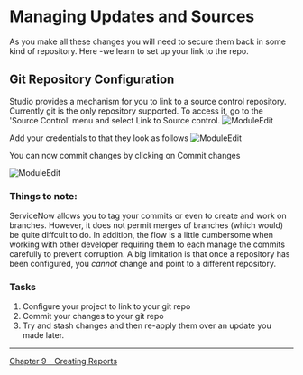 # Managing Updates and Sources
As you make all these changes you will need to secure them back in some kind of repository.
Here -we learn to set up your link to the repo.

## Git Repository Configuration
Studio provides a mechanism for you to link to a source control repository. Currently git is the only repository supported.
To access it, go to the 'Source Control' menu and select Link to Source control.
![ModuleEdit](https://github.com/jamesnyika/motivf-snow/blob/master/chap8/images/git1.png)


Add your credentials to that they look as follows
![ModuleEdit](https://github.com/jamesnyika/motivf-snow/blob/master/chap8/images/git2.png)

You can now commit changes by clicking on Commit changes

![ModuleEdit](https://github.com/jamesnyika/motivf-snow/blob/master/chap8/images/git3.png)

### Things to note:
ServiceNow allows you to tag your commits or even to create and work on branches. However, it does not permit merges of branches (which would)
be quite diffcult to do. In addition, the flow is a little cumbersome when working with other developer requiring them to each manage the commits
carefully to prevent corruption. A big limitation is that once a repository has been configured, you *cannot* change and point to a different repository.



### Tasks
1. Configure your project to link to your git repo
2. Commit your changes to your git repo
3. Try and stash changes and then re-apply them over an update you made later.

---

[Chapter 9 - Creating Reports](../chap9/README.md)

